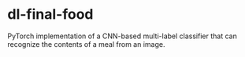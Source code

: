 # dl-final-food
PyTorch implementation of a CNN-based multi-label classifier that can recognize the contents of a meal from an image.
